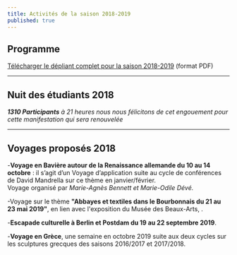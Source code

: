 ```yaml
---
title: Activités de la saison 2018-2019
published: true
---
```



## Programme

[Télécharger le dépliant complet pour la saison 2018-2019](/fichiers/adhesion-2018-2019.pdf) (format PDF)


 --- 




## Nuit des étudiants 2018  

_**1310 Participants** à 21 heures nous nous félicitons de cet engouement pour cette manifestation qui sera renouvelée_  

---

## Voyages proposés 2018  

-**Voyage en Bavière autour de la Renaissance allemande du 10 au 14 octobre** : il s’agit d’un
Voyage d’application suite au cycle de conférences de David Mandrella sur ce thème en
janvier/février.  
Voyage organisé par _Marie-Agnès Bennett et Marie-Odile Dévé._  

-Voyage sur le thème **"Abbayes et textiles dans le Bourbonnais du 21 au 23 mai 2019"**, en lien avec l'exposition du Musée des Beaux-Arts, .  

-**Escapade culturelle à Berlin  et Postdam du 19 au 22 septembre 2019**.

-**Voyage en Grèce**, une semaine en octobre 2019 suite aux deux cycles sur les sculptures grecques des saisons 2016/2017 et 2017/2018.

